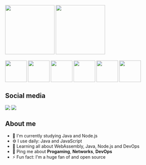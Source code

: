 <div>
  <img height="160em" src="https://github-readme-stats.vercel.app/api?username=xxGabrielNeryxx&show_icons=true&theme=dracula&include_all_commits=true&count_private=true"/>
  <img height="160m" src="https://github-readme-stats.vercel.app/api/top-langs/?username=xxGabrielNeryxx&layout=compact&langs_count=7&theme=dracula"/>
</div>
<br>
<div>

  <img height="70em" src="https://cdn.jsdelivr.net/gh/devicons/devicon@latest/icons/nodejs/nodejs-original-wordmark.svg" />
  <img height="70em" src="https://cdn.jsdelivr.net/gh/devicons/devicon@latest/icons/java/java-original-wordmark.svg" />
  <img height="70em" src="https://cdn.jsdelivr.net/gh/devicons/devicon@latest/icons/wasm/wasm-original.svg" />
  <img height="70em" src="https://cdn.jsdelivr.net/gh/devicons/devicon@latest/icons/cplusplus/cplusplus-original.svg" />
  <img height="70em" src="https://cdn.jsdelivr.net/gh/devicons/devicon/icons/python/python-original-wordmark.svg" />
  <img height="70em" src="https://cdn.jsdelivr.net/gh/devicons/devicon/icons/pandas/pandas-original-wordmark.svg" />
          
</div>

## Social media

<div>  
  <a href="https://www.instagram.com/gabrielnery14/" target="_blank"><img src="https://img.shields.io/badge/-Instagram-%23E4405F?style=for-the-badge&logo=instagram&logoColor=white" target="_blank"></a>
  <a href="https://www.linkedin.com/in/gabriel-nery-013617231/" target="_blank"><img src="https://img.shields.io/badge/-LinkedIn-%230077B5?style=for-the-badge&logo=linkedin&logoColor=white" target="_blank"></a>
 

 
</div>

## About me
- 🏢 I'm currently studying Java and Node.js
- ⚙️ I use daily: Java and JavaScript
- 🌱 Learning all about WebAssembly, Java, Node.js and DevOps
- 💬 Ping me about **Progaming**, **Networks**, **DevOps**
- ⚡️ Fun fact: I'm a huge fan of and open source
